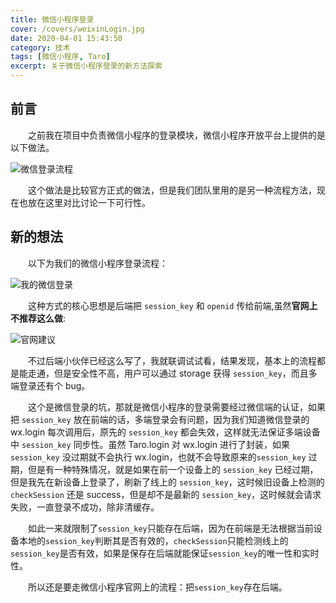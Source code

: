 ```yaml
---
title: 微信小程序登录
cover: /covers/weixinLogin.jpg
date: 2020-04-01 15:43:50
category: 技术
tags: [微信小程序, Taro]
excerpt: 关于微信小程序登录的新方法探索
---
```


## 前言

&emsp;&emsp;之前我在项目中负责微信小程序的登录模块，微信小程序开放平台上提供的是以下做法。

![微信登录流程](/images/posts/weixinLogin/weixin.jpg)

&emsp;&emsp;这个做法是比较官方正式的做法，但是我们团队里用的是另一种流程方法，现在也放在这里对比讨论一下可行性。

## 新的想法

&emsp;&emsp;以下为我们的微信小程序登录流程：

![我的微信登录](/images/posts/weixinLogin/myLogin.jpg)

&emsp;&emsp;这种方式的核心思想是后端把 `session_key` 和 `openid` 传给前端,虽然<b>官网上不推荐这么做</b>:

![官网建议](/images/posts/weixinLogin/tips.jpg)

&emsp;&emsp;不过后端小伙伴已经这么写了，我就联调试试看，结果发现，基本上的流程都是能走通，但是安全性不高，用户可以通过 storage 获得 `session_key`，而且多端登录还有个 bug。

&emsp;&emsp;这个是微信登录的坑，那就是微信小程序的登录需要经过微信端的认证，如果把 `session_key` 放在前端的话，多端登录会有问题，因为我们知道微信登录的 wx.login 每次调用后，原先的 `session_key` 都会失效，这样就无法保证多端设备中 `session_key` 同步性。虽然 Taro.login 对 wx.login 进行了封装，如果 `session_key` 没过期就不会执行 wx.login，也就不会导致原来的`session_key` 过期，但是有一种特殊情况，就是如果在前一个设备上的 `session_key` 已经过期，但是我先在新设备上登录了，刷新了线上的 `session_key`，这时候旧设备上检测的 `checkSession` 还是 success，但是却不是最新的 `session_key`，这时候就会请求失败，一直登录不成功，除非清缓存。

&emsp;&emsp;如此一来就限制了`session_key`只能存在后端，因为在前端是无法根据当前设备本地的`session_key`判断其是否有效的，`checkSession`只能检测线上的`session_key`是否有效，如果是保存在后端就能保证`session_key`的唯一性和实时性。

&emsp;&emsp;所以还是要走微信小程序官网上的流程：把`session_key`存在后端。
